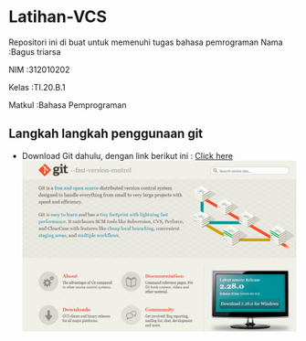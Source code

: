 # Latihan-VCS
Repositori ini di buat untuk memenuhi tugas bahasa pemrograman
Nama        :Bagus triarsa

NIM         :312010202

Kelas       :TI.20.B.1

Matkul      :Bahasa Pemprograman

## Langkah langkah penggunaan git

* Download Git dahulu, dengan link berikut ini : [Click here](hhtps://git-scm.com/)
![Gambar Git SCM](picture/2-6.PNG)

